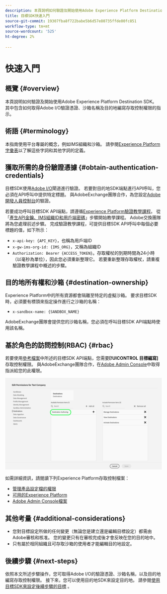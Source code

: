 ```yaml
---
description: 本頁說明如何驗證及開始使用Adobe Experience Platform Destination SDK。 其中包含如何取得Adobe I/O驗證憑證、沙箱名稱及目的地編寫存取控制權限的指示。
title: 目標SDK快速入門
source-git-commit: 19307fba8f722babe5b6d57e80735ffde00fc851
workflow-type: tm+mt
source-wordcount: '525'
ht-degree: 2%

---
```


# 快速入門

## 概覽 {#overview}

本頁說明如何驗證及開始使用Adobe Experience Platform Destination SDK。 其中包含如何取得Adobe I/O驗證憑證、沙箱名稱及目的地編寫存取控制權限的指示。

## 術語 {#terminology}

本指南使用平台專屬的概念，例如IMS組織和沙箱。 請參閱[Experience Platform字彙表](https://experienceleague.adobe.com/docs/experience-platform/landing/glossary.html)以了解這些字詞和其他字詞的定義。

## 獲取所需的身份驗證憑據 {#obtain-authentication-credentials}

目標SDK使用[Adobe I/O](https://www.adobe.io/)閘道進行驗證。 若要對目的地SDK端點進行API呼叫，您必須在API呼叫中提供特定標題。 與AdobeExchange團隊合作，為您設定[Adobe開發人員控制台](http://console.adobe.io/)的驗證。

若要成功呼叫目標SDK API端點，請遵循[Experience Platform驗證教學課程](https://experienceleague.adobe.com/docs/experience-platform/landing/platform-apis/api-authentication.html)。 從「[產生API金鑰、IMS組織ID和用戶端密碼](https://experienceleague.adobe.com/docs/experience-platform/landing/platform-apis/api-authentication.html#api-ims-secret)」步驟開始教學課程。 Adobe交換團隊將為您處理前述步驟。 完成驗證教學課程，可提供目標SDK API呼叫中每個必要標題的值，如下所示：

* `x-api-key: {API_KEY}`，也稱為用戶端ID
* `x-gw-ims-org-id: {IMS_ORG}`，又稱為組織ID
* `Authorization: Bearer {ACCESS_TOKEN}`。存取權杖的到期時間為24小時（以毫秒為單位），因此您必須重新整理它。 若要重新整理存取權杖，請重複驗證教學課程中概述的步驟。

<!--

### Obtain `Authorization: Bearer {ACCESS_TOKEN}`

To obtain the `{ACCESS_TOKEN}`, you must generate a JWT token and exchange it for the access token. Follow the steps below:

1. Follow the instructions in the [Generate JWT section](https://www.adobe.io/apis/experienceplatform/console/docs.html#!AdobeDocs/adobeio-console/master/credentials.md) in the credentials guide.
2. Follow the instructions in [Step 3: try it](https://www.adobe.io/authentication/auth-methods.html#!AdobeDocs/adobeio-auth/master/AuthenticationOverview/ServiceAccountIntegration.md) in the Service account connection guide.

You now have the required authentication headers `x-api-key: {API_KEY}`, `x-gw-ims-org-id: {IMS_ORG}`, and `Authorization: Bearer {ACCESS_TOKEN}`.

>[!NOTE]
>
>The access token has an expiration time of 24 hours, expressed in milliseconds, so you will have to refresh it. To refresh the access token, repeat the steps outlined in this section.

-->

## 目的地所有權和沙箱 {#destination-ownership}

Experience Platform中的所有資源都會隔離至特定的虛擬沙箱。 要求目標SDK時，必須要有標頭來指定操作進行之沙箱的名稱：

* `x-sandbox-name: {SANDBOX_NAME}`

AdobeExchange團隊會提供您的沙箱名稱，您必須在呼叫目標SDK API端點時使用該名稱。

## 基於角色的訪問控制(RBAC) {#rbac}

若要使用[參考檔案](./configuration-options.md)中所述的目標SDK API端點，您需要&#x200B;**[!UICONTROL 目標編寫]**&#x200B;存取控制權限。 與AdobeExchange團隊合作，在[Adobe Admin Console](https://adminconsole.adobe.com/)中取得指派給您的此權限。

![目標編寫權限](./assets/destination-authoring-permission.png)

如需詳細資訊，請閱讀下列Experience Platform存取控制檔案：

* [管理產品設定檔的權限](/help/access-control/ui/permissions.md)
* [可用的Experience Platform](/help/access-control/home.md#permissions)
* [Adobe Admin Console檔案](https://helpx.adobe.com/tw/enterprise/using/admin-console.html)

## 其他考量 {#additional-considerations}

* 您對目標設定所做的任何變更（無論您是建立還是編輯目標設定）都需由Adobe審核和核准。 您的變更只有在審核完成後才會反映在您的目的地中。
* 只有屬於相同組織且可存取沙箱的使用者才能編輯目的地設定。

## 後續步驟 {#next-steps}

依照本文所述步驟操作，您可取得Adobe I/O的驗證憑證、沙箱名稱，以及目的地編寫存取控制權限。 接下來，您可以使用目的地SDK來設定目的地。 請參閱[使用目標SDK來設定後續步驟的目標](./configure-destination-instructions.md) 。
